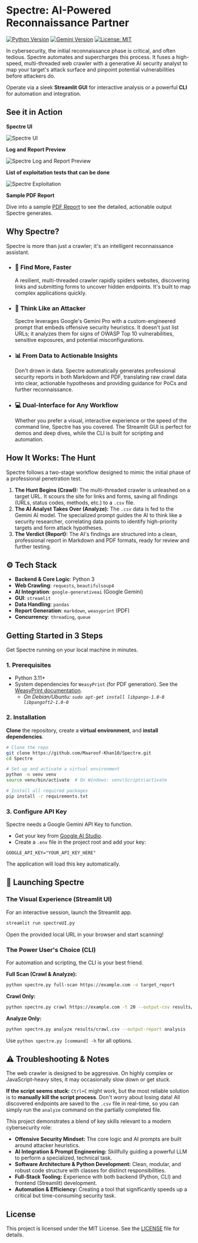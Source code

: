 # Spectre: AI-Powered Reconnaissance Partner

[![Python Version](https://img.shields.io/badge/python-3.11+-blue.svg)](https://www.python.org/downloads/)
[![Gemini Version](https://img.shields.io/badge/gemini-2.5-blue.svg)](https://aistudio.google.com)
[![License: MIT](https://img.shields.io/badge/License-MIT-yellow.svg)](https://opensource.org/licenses/MIT)

In cybersecurity, the initial reconnaissance phase is critical, and often tedious. Spectre automates and supercharges this process. It fuses a high-speed, multi-threaded web crawler with a generative AI security analyst to map your target's attack surface and pinpoint potential vulnerabilities before attackers do.

Operate via a sleek **Streamlit GUI** for interactive analysis or a powerful **CLI** for automation and integration.

## See it in Action

**Spectre UI**

![Spectre UI](https://github.com/Maaroof-Khan10/Spectre/blob/552cc963a32ebb7f641399dd94fd9e4f343fd7e4/Screenshot%202025-07-20%20190022.png)

**Log and Report Preview**

![Spectre Log and Report Preview](https://github.com/Maaroof-Khan10/Spectre/blob/552cc963a32ebb7f641399dd94fd9e4f343fd7e4/Screenshot%202025-07-20%20190152.png)

**List of exploitation tests that can be done**

![Spectre Exploitation](https://github.com/Maaroof-Khan10/Spectre/blob/552cc963a32ebb7f641399dd94fd9e4f343fd7e4/Screenshot%202025-07-20%20190222.png)

**Sample PDF Report**

Dive into a sample [PDF Report](https://github.com/Maaroof-Khan10/Spectre/blob/552cc963a32ebb7f641399dd94fd9e4f343fd7e4/sample_report.pdf) to see the detailed, actionable output Spectre generates.

## Why Spectre?

Spectre is more than just a crawler; it's an intelligent reconnaissance assistant.

*   ### 🚀 Find More, Faster
    A resilient, multi-threaded crawler rapidly spiders websites, discovering links and submitting forms to uncover hidden endpoints. It's built to map complex applications quickly.

*   ### 🧠 Think Like an Attacker
    Spectre leverages Google's Gemini Pro with a custom-engineered prompt that embeds offensive security heuristics. It doesn't just list URLs; it analyzes them for signs of OWASP Top 10 vulnerabilities, sensitive exposures, and potential misconfigurations.

*   ### 📊 From Data to Actionable Insights
    Don't drown in data. Spectre automatically generates professional security reports in both Markdown and PDF, translating raw crawl data into clear, actionable hypotheses and providing guidance for PoCs and further reconnaissance.

*   ### 💻 Dual-Interface for Any Workflow
    Whether you prefer a visual, interactive experience or the speed of the command line, Spectre has you covered. The Streamlit GUI is perfect for demos and deep dives, while the CLI is built for scripting and automation.

## How It Works: The Hunt

Spectre follows a two-stage workflow designed to mimic the initial phase of a professional penetration test.

1.  **The Hunt Begins (Crawl):** The multi-threaded crawler is unleashed on a target URL. It scours the site for links and forms, saving all findings (URLs, status codes, methods, etc.) to a `.csv` file.
2.  **The AI Analyst Takes Over (Analyze):** The `.csv` data is fed to the Gemini AI model. The specialized prompt guides the AI to think like a security researcher, correlating data points to identify high-priority targets and form attack hypotheses.
3.  **The Verdict (Report):** The AI's findings are structured into a clean, professional report in Markdown and PDF formats, ready for review and further testing.

## ⚙️ Tech Stack

-   **Backend & Core Logic**: Python 3
-   **Web Crawling**: `requests`, `beautifulsoup4`
-   **AI Integration**: `google-generativeai` (Google Gemini)
-   **GUI**: `streamlit`
-   **Data Handling**: `pandas`
-   **Report Generation**: `markdown`, `weasyprint` (PDF)
-   **Concurrency**: `threading`, `queue`

## Getting Started in 3 Steps

Get Spectre running on your local machine in minutes.

### 1. Prerequisites
- Python 3.11+
- System dependencies for `WeasyPrint` (for PDF generation). See the [WeasyPrint documentation](https://doc.weasyprint.org/en/stable/install.html).
  - *On Debian/Ubuntu: `sudo apt-get install libpango-1.0-0 libpangoft2-1.0-0`*

### 2. Installation
**Clone** the repository, create a **virtual environment**, and **install dependencies**.

```bash
# Clone the repo
git clone https://github.com/Maaroof-Khan10/Spectre.git
cd Spectre

# Set up and activate a virtual environment
python -m venv venv
source venv/bin/activate  # On Windows: venv\Scripts\activate

# Install all required packages
pip install -r requirements.txt
```

### 3. Configure API Key
Spectre needs a Google Gemini API Key to function.

- Get your key from [Google AI Studio](https://aistudio.google.com/app/apikey).
- Create a `.env` file in the project root and add your key:

```
GOOGLE_API_KEY="YOUR_API_KEY_HERE"
```
The application will load this key automatically.

## 🚀 Launching Spectre

### The Visual Experience (Streamlit UI)
For an interactive session, launch the Streamlit app.

```bash
streamlit run spectreUI.py
```
Open the provided local URL in your browser and start scanning!

### The Power User's Choice (CLI)
For automation and scripting, the CLI is your best friend.

**Full Scan (Crawl & Analyze):**
```bash
python spectre.py full-scan https://example.com -o target_report
```

**Crawl Only:**
```bash
python spectre.py crawl https://example.com -t 20 --output-csv results/crawl.csv
```

**Analyze Only:**
```bash
python spectre.py analyze results/crawl.csv --output-report analysis
```
Use `python spectre.py [command] -h` for all options.

## ⚠️ Troubleshooting & Notes

The web crawler is designed to be aggressive. On highly complex or JavaScript-heavy sites, it may occasionally slow down or get stuck.

**If the script seems stuck:** `Ctrl+C` might work, but the most reliable solution is to **manually kill the script process**. Don't worry about losing data! All discovered endpoints are saved to the `.csv` file in real-time, so you can simply run the `analyze` command on the partially completed file.

This project demonstrates a blend of key skills relevant to a modern cybersecurity role:
- **Offensive Security Mindset:** The core logic and AI prompts are built around attacker heuristics.
- **AI Integration & Prompt Engineering:** Skillfully guiding a powerful LLM to perform a specialized, technical task.
- **Software Architecture & Python Development:** Clean, modular, and robust code structure with classes for distinct responsibilities.
- **Full-Stack Tooling:** Experience with both backend (Python, CLI) and frontend (Streamlit) development.
- **Automation & Efficiency:** Creating a tool that significantly speeds up a critical but time-consuming security task.

## License
This project is licensed under the MIT License. See the [LICENSE](LICENSE) file for details.
